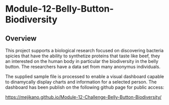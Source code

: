 # Module-12-Belly-Button-Biodiversity

## Overview

This project supports a biological research focused on discovering bacteria spicies that have the ability to synthetize proteins that taste like beef, they an interested on the human body in particular the biodiversity in the belly button. The researchers have a data set from many anonymus individuals.

The supplied sample file is processed to enable a visual dashboard capable to dinamycally display charts and information for a selected person. The dashboard has been publish on the following github page for public access:

https://mejikano.github.io/Module-12-Challenge-Belly-Button-Biodiversity/

